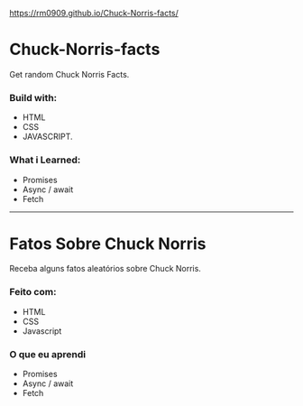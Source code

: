 https://rm0909.github.io/Chuck-Norris-facts/

# Chuck-Norris-facts
Get random Chuck Norris Facts.

### Build with:
- HTML
- CSS
- JAVASCRIPT.

### What i Learned:
- Promises
- Async / await
- Fetch
________________________

# Fatos Sobre Chuck Norris
Receba alguns fatos aleatórios sobre Chuck Norris.

### Feito com:
- HTML
- CSS
- Javascript

### O que eu aprendi
- Promises
- Async / await
- Fetch
